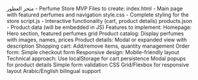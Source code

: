 متجر العطور - Perfume Store MVP
Files to create:
index.html - Main page with featured perfumes and navigation
style.css - Complete styling for the store
script.js - Interactive functionality (cart, product details)
products.json - Product data (will be embedded in JS)
Features to implement:
Homepage: Hero section, featured perfumes grid
Product catalog: Display perfumes with images, names, prices
Product details: Modal or expanded view with description
Shopping cart: Add/remove items, quantity management
Order form: Simple checkout form
Responsive design: Mobile-friendly layout
Technical approach:
Use localStorage for cart persistence
Modal popups for product details
Simple form validation
CSS Grid/Flexbox for responsive layout
Arabic/English bilingual support